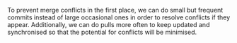 To prevent merge conflicts in the first place, we can do small but frequent commits instead of large occasional ones in order to resolve conflicts if they appear. Additionally, we can do pulls more often to keep updated and synchronised so that the potential for conflicts will be minimised.
